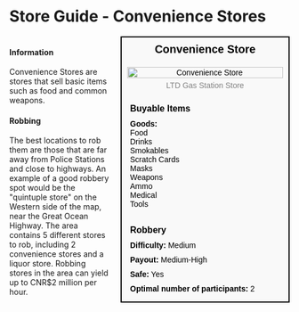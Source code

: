 # Store Guide - Convenience Stores

<div style="display: flex; align-items: flex-start; gap: 10px;">

  <div style="flex: 1; margin-right: 10px;">
  
  #### Information
  Convenience Stores are stores that sell basic items such as food and common weapons.

  #### Robbing
  The best locations to rob them are those that are far away from Police Stations and close to highways. 
  An example of a good robbery spot would be the "quintuple store" on the Western side of the map, near the Great Ocean Highway. 
  The area contains 5 different stores to rob, including 2 convenience stores and a liquor store. Robbing stores in the area can yield up to CNR$2 million per hour.

  </div>

  <div style="width: 300px; border: 2px solid black; font-family: Arial, sans-serif; background-color: #f9f9f9; color: black;">
    <div style="background-color: #f9f9f9; padding: 10px; font-size: 20px; font-weight: bold; text-align: center;">Convenience Store</div>
    <div style="text-align: center; padding: 10px;">
      <img src="image_url_here" alt="Convenience Store" style="width: 100%; height: auto;">
      <div style="font-size: 14px; margin-top: 5px; color: grey;">LTD Gas Station Store</div>
    </div>
    <div style="padding: 10px;">
      <div style="background-color: #f9f9f9; padding: 5px; font-size: 16px; font-weight: bold;">Buyable Items</div>
      <div style="padding: 5px;"><strong>Goods: </strong><br>Food<br>Drinks<br>Smokables<br>Scratch Cards<br>Masks<br>Weapons<br>Ammo<br>Medical<br>Tools</div>
    </div>
    <div style="padding: 10px;">
      <div style="background-color: #f9f9f9; padding: 5px; font-size: 16px; font-weight: bold;">Robbery</div>
      <div style="padding: 5px;"><strong>Difficulty:</strong> Medium</div>
      <div style="padding: 5px;"><strong>Payout:</strong> Medium-High</div>
      <div style="padding: 5px;"><strong>Safe:</strong> Yes</div>
      <div style="padding: 5px;"><strong>Optimal number of participants:</strong> 2</div>
    </div>
  </div>

</div>
